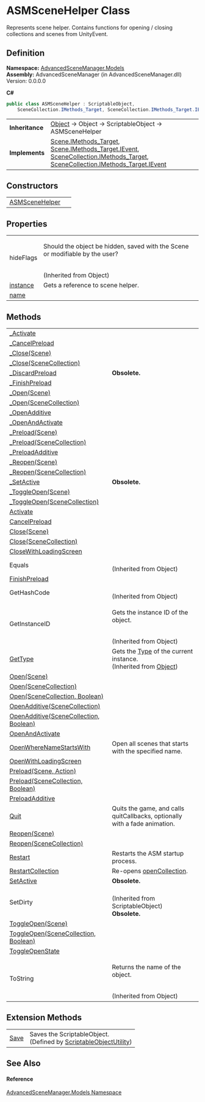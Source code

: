 # ASMSceneHelper Class


Represents scene helper. Contains functions for opening / closing collections and scenes from UnityEvent.



## Definition
**Namespace:** <a href="N_AdvancedSceneManager_Models">AdvancedSceneManager.Models</a>  
**Assembly:** AdvancedSceneManager (in AdvancedSceneManager.dll) Version: 0.0.0.0

**C#**
``` C#
public class ASMSceneHelper : ScriptableObject, 
	SceneCollection.IMethods_Target, SceneCollection.IMethods_Target.IEvent, Scene.IMethods_Target, Scene.IMethods_Target.IEvent
```

<table><tr><td><strong>Inheritance</strong></td><td><a href="https://learn.microsoft.com/dotnet/api/system.object" target="_blank" rel="noopener noreferrer">Object</a>  →  Object  →  ScriptableObject  →  ASMSceneHelper</td></tr>
<tr><td><strong>Implements</strong></td><td><a href="T_AdvancedSceneManager_Models_Scene_IMethods_Target">Scene.IMethods_Target</a>, <a href="T_AdvancedSceneManager_Models_Scene_IMethods_Target_IEvent">Scene.IMethods_Target.IEvent</a>, <a href="T_AdvancedSceneManager_Models_SceneCollection_IMethods_Target">SceneCollection.IMethods_Target</a>, <a href="T_AdvancedSceneManager_Models_SceneCollection_IMethods_Target_IEvent">SceneCollection.IMethods_Target.IEvent</a></td></tr>
</table>



## Constructors
<table>
<tr>
<td><a href="M_AdvancedSceneManager_Models_ASMSceneHelper__ctor">ASMSceneHelper</a></td>
<td> </td></tr>
</table>

## Properties
<table>
<tr>
<td>hideFlags</td>
<td><p>Should the object be hidden, saved with the Scene or modifiable by the user?</p><br />(Inherited from Object)</td></tr>
<tr>
<td><a href="P_AdvancedSceneManager_Models_ASMSceneHelper_instance">instance</a></td>
<td>Gets a reference to scene helper.</td></tr>
<tr>
<td><a href="P_AdvancedSceneManager_Models_ASMSceneHelper_name">name</a></td>
<td> </td></tr>
</table>

## Methods
<table>
<tr>
<td><a href="M_AdvancedSceneManager_Models_ASMSceneHelper__Activate">_Activate</a></td>
<td> </td></tr>
<tr>
<td><a href="M_AdvancedSceneManager_Models_ASMSceneHelper__CancelPreload">_CancelPreload</a></td>
<td> </td></tr>
<tr>
<td><a href="M_AdvancedSceneManager_Models_ASMSceneHelper__Close">_Close(Scene)</a></td>
<td> </td></tr>
<tr>
<td><a href="M_AdvancedSceneManager_Models_ASMSceneHelper__Close_1">_Close(SceneCollection)</a></td>
<td> </td></tr>
<tr>
<td><a href="M_AdvancedSceneManager_Models_ASMSceneHelper__DiscardPreload">_DiscardPreload</a></td>
<td><strong>Obsolete.</strong></td></tr>
<tr>
<td><a href="M_AdvancedSceneManager_Models_ASMSceneHelper__FinishPreload">_FinishPreload</a></td>
<td> </td></tr>
<tr>
<td><a href="M_AdvancedSceneManager_Models_ASMSceneHelper__Open">_Open(Scene)</a></td>
<td> </td></tr>
<tr>
<td><a href="M_AdvancedSceneManager_Models_ASMSceneHelper__Open_1">_Open(SceneCollection)</a></td>
<td> </td></tr>
<tr>
<td><a href="M_AdvancedSceneManager_Models_ASMSceneHelper__OpenAdditive">_OpenAdditive</a></td>
<td> </td></tr>
<tr>
<td><a href="M_AdvancedSceneManager_Models_ASMSceneHelper__OpenAndActivate">_OpenAndActivate</a></td>
<td> </td></tr>
<tr>
<td><a href="M_AdvancedSceneManager_Models_ASMSceneHelper__Preload">_Preload(Scene)</a></td>
<td> </td></tr>
<tr>
<td><a href="M_AdvancedSceneManager_Models_ASMSceneHelper__Preload_1">_Preload(SceneCollection)</a></td>
<td> </td></tr>
<tr>
<td><a href="M_AdvancedSceneManager_Models_ASMSceneHelper__PreloadAdditive">_PreloadAdditive</a></td>
<td> </td></tr>
<tr>
<td><a href="M_AdvancedSceneManager_Models_ASMSceneHelper__Reopen">_Reopen(Scene)</a></td>
<td> </td></tr>
<tr>
<td><a href="M_AdvancedSceneManager_Models_ASMSceneHelper__Reopen_1">_Reopen(SceneCollection)</a></td>
<td> </td></tr>
<tr>
<td><a href="M_AdvancedSceneManager_Models_ASMSceneHelper__SetActive">_SetActive</a></td>
<td><strong>Obsolete.</strong></td></tr>
<tr>
<td><a href="M_AdvancedSceneManager_Models_ASMSceneHelper__ToggleOpen">_ToggleOpen(Scene)</a></td>
<td> </td></tr>
<tr>
<td><a href="M_AdvancedSceneManager_Models_ASMSceneHelper__ToggleOpen_1">_ToggleOpen(SceneCollection)</a></td>
<td> </td></tr>
<tr>
<td><a href="M_AdvancedSceneManager_Models_ASMSceneHelper_Activate">Activate</a></td>
<td> </td></tr>
<tr>
<td><a href="M_AdvancedSceneManager_Models_ASMSceneHelper_CancelPreload">CancelPreload</a></td>
<td> </td></tr>
<tr>
<td><a href="M_AdvancedSceneManager_Models_ASMSceneHelper_Close">Close(Scene)</a></td>
<td> </td></tr>
<tr>
<td><a href="M_AdvancedSceneManager_Models_ASMSceneHelper_Close_1">Close(SceneCollection)</a></td>
<td> </td></tr>
<tr>
<td><a href="M_AdvancedSceneManager_Models_ASMSceneHelper_CloseWithLoadingScreen">CloseWithLoadingScreen</a></td>
<td> </td></tr>
<tr>
<td>Equals</td>
<td><br />(Inherited from Object)</td></tr>
<tr>
<td><a href="M_AdvancedSceneManager_Models_ASMSceneHelper_FinishPreload">FinishPreload</a></td>
<td> </td></tr>
<tr>
<td>GetHashCode</td>
<td><br />(Inherited from Object)</td></tr>
<tr>
<td>GetInstanceID</td>
<td><p>Gets the instance ID of the object.</p><br />(Inherited from Object)</td></tr>
<tr>
<td><a href="https://learn.microsoft.com/dotnet/api/system.object.gettype" target="_blank" rel="noopener noreferrer">GetType</a></td>
<td>Gets the <a href="https://learn.microsoft.com/dotnet/api/system.type" target="_blank" rel="noopener noreferrer">Type</a> of the current instance.<br />(Inherited from <a href="https://learn.microsoft.com/dotnet/api/system.object" target="_blank" rel="noopener noreferrer">Object</a>)</td></tr>
<tr>
<td><a href="M_AdvancedSceneManager_Models_ASMSceneHelper_Open">Open(Scene)</a></td>
<td> </td></tr>
<tr>
<td><a href="M_AdvancedSceneManager_Models_ASMSceneHelper_Open_1">Open(SceneCollection)</a></td>
<td> </td></tr>
<tr>
<td><a href="M_AdvancedSceneManager_Models_ASMSceneHelper_Open_2">Open(SceneCollection, Boolean)</a></td>
<td> </td></tr>
<tr>
<td><a href="M_AdvancedSceneManager_Models_ASMSceneHelper_OpenAdditive">OpenAdditive(SceneCollection)</a></td>
<td> </td></tr>
<tr>
<td><a href="M_AdvancedSceneManager_Models_ASMSceneHelper_OpenAdditive_1">OpenAdditive(SceneCollection, Boolean)</a></td>
<td> </td></tr>
<tr>
<td><a href="M_AdvancedSceneManager_Models_ASMSceneHelper_OpenAndActivate">OpenAndActivate</a></td>
<td> </td></tr>
<tr>
<td><a href="M_AdvancedSceneManager_Models_ASMSceneHelper_OpenWhereNameStartsWith">OpenWhereNameStartsWith</a></td>
<td>Open all scenes that starts with the specified name.</td></tr>
<tr>
<td><a href="M_AdvancedSceneManager_Models_ASMSceneHelper_OpenWithLoadingScreen">OpenWithLoadingScreen</a></td>
<td> </td></tr>
<tr>
<td><a href="M_AdvancedSceneManager_Models_ASMSceneHelper_Preload">Preload(Scene, Action)</a></td>
<td> </td></tr>
<tr>
<td><a href="M_AdvancedSceneManager_Models_ASMSceneHelper_Preload_1">Preload(SceneCollection, Boolean)</a></td>
<td> </td></tr>
<tr>
<td><a href="M_AdvancedSceneManager_Models_ASMSceneHelper_PreloadAdditive">PreloadAdditive</a></td>
<td> </td></tr>
<tr>
<td><a href="M_AdvancedSceneManager_Models_ASMSceneHelper_Quit">Quit</a></td>
<td>Quits the game, and calls quitCallbacks, optionally with a fade animation.</td></tr>
<tr>
<td><a href="M_AdvancedSceneManager_Models_ASMSceneHelper_Reopen">Reopen(Scene)</a></td>
<td> </td></tr>
<tr>
<td><a href="M_AdvancedSceneManager_Models_ASMSceneHelper_Reopen_1">Reopen(SceneCollection)</a></td>
<td> </td></tr>
<tr>
<td><a href="M_AdvancedSceneManager_Models_ASMSceneHelper_Restart">Restart</a></td>
<td>Restarts the ASM startup process.</td></tr>
<tr>
<td><a href="M_AdvancedSceneManager_Models_ASMSceneHelper_RestartCollection">RestartCollection</a></td>
<td>Re-opens <a href="P_AdvancedSceneManager_Core_Runtime_openCollection">openCollection</a>.</td></tr>
<tr>
<td><a href="M_AdvancedSceneManager_Models_ASMSceneHelper_SetActive">SetActive</a></td>
<td><strong>Obsolete.</strong></td></tr>
<tr>
<td>SetDirty</td>
<td><br />(Inherited from ScriptableObject)<br /><strong>Obsolete.</strong></td></tr>
<tr>
<td><a href="M_AdvancedSceneManager_Models_ASMSceneHelper_ToggleOpen">ToggleOpen(Scene)</a></td>
<td> </td></tr>
<tr>
<td><a href="M_AdvancedSceneManager_Models_ASMSceneHelper_ToggleOpen_1">ToggleOpen(SceneCollection, Boolean)</a></td>
<td> </td></tr>
<tr>
<td><a href="M_AdvancedSceneManager_Models_ASMSceneHelper_ToggleOpenState">ToggleOpenState</a></td>
<td> </td></tr>
<tr>
<td>ToString</td>
<td><p>Returns the name of the object.</p><br />(Inherited from Object)</td></tr>
</table>

## Extension Methods
<table>
<tr>
<td><a href="M_AdvancedSceneManager_Utility_ScriptableObjectUtility_Save">Save</a></td>
<td>Saves the ScriptableObject.<br />(Defined by <a href="T_AdvancedSceneManager_Utility_ScriptableObjectUtility">ScriptableObjectUtility</a>)</td></tr>
</table>

## See Also


#### Reference
<a href="N_AdvancedSceneManager_Models">AdvancedSceneManager.Models Namespace</a>  
